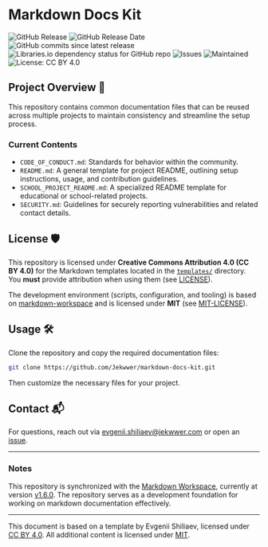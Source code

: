 # Markdown Docs Kit

![GitHub Release](https://img.shields.io/github/v/release/jekwwer/markdown-docs-kit?logo=github&link=https%3A%2F%2Fgithub.com%2FJekwwer%2Fmarkdown-docs-kit%2Freleases%2Flatest)
![GitHub Release Date](https://img.shields.io/github/release-date/jekwwer/markdown-docs-kit?link=https%3A%2F%2Fgithub.com%2FJekwwer%2Fmarkdown-docs-kit%2Freleases%2Flatest)
![GitHub commits since latest release](https://img.shields.io/github/commits-since/jekwwer/markdown-docs-kit/latest?link=https%3A%2F%2Fgithub.com%2FJekwwer%2Fmarkdown-docs-kit%2Freleases%2Flatest)
![Libraries.io dependency status for GitHub repo](https://img.shields.io/librariesio/github/jekwwer/markdown-docs-kit?logo=librariesdotio&logoColor=%23FFFFFF)
![Issues](https://img.shields.io/github/issues/jekwwer/markdown-docs-kit?logo=github&link=https%3A%2F%2Fgithub.com%2FJekwwer%2Fmarkdown-docs-kit%2Fissues)
![Maintained](https://img.shields.io/maintenance/yes/2025)
![License: CC BY 4.0](https://img.shields.io/badge/License-CC%20BY%204.0-blue.svg)

## Project Overview 🚀

This repository contains common documentation files that can be reused across multiple projects
to maintain consistency and streamline the setup process.

### Current Contents

- `CODE_OF_CONDUCT.md`: Standards for behavior within the community.
- `README.md`: A general template for project README, outlining setup instructions, usage,
  and contribution guidelines.
- `SCHOOL_PROJECT_README.md`: A specialized README template for educational or school-related projects.
- `SECURITY.md`: Guidelines for securely reporting vulnerabilities and related contact details.

## License 🛡️

This repository is licensed under **Creative Commons Attribution 4.0 (CC BY 4.0)**
for the Markdown templates located in the [`templates/`][templates-dir] directory.
You **must** provide attribution when using them (see [LICENSE][LICENSE]).

The development environment (scripts, configuration, and tooling) is based on
[markdown-workspace][markdown-workspace] and is licensed under **MIT** (see [MIT-LICENSE][MIT-LICENSE]).

## Usage 🛠️

Clone the repository and copy the required documentation files:

```bash
git clone https://github.com/Jekwwer/markdown-docs-kit.git
```

Then customize the necessary files for your project.

## Contact 📬

For questions, reach out via [evgenii.shiliaev@jekwwer.com][evgenii.shiliaev@jekwwer.com] or open an [issue][issues].

---

### Notes

This repository is synchronized with the [Markdown Workspace][markdown-workspace],
currently at version [v1.6.0][markdown-workspace-v1.6.0].
The repository serves as a development foundation for working on markdown documentation effectively.

---

This document is based on a template by Evgenii Shiliaev, licensed under [CC BY 4.0][markdown-docs-kit-license].
All additional content is licensed under [MIT][MIT-LICENSE].

[LICENSE]: https://github.com/Jekwwer/markdown-docs-kit/blob/main/LICENSE
[MIT-LICENSE]: https://github.com/Jekwwer/markdown-docs-kit/blob/main/MIT-LICENSE
[markdown-docs-kit-license]: https://github.com/Jekwwer/markdown-docs-kit/blob/main/LICENSE
[templates-dir]: https://github.com/Jekwwer/markdown-docs-kit/blob/main/templates
[evgenii.shiliaev@jekwwer.com]: mailto:evgenii.shiliaev@jekwwer.com
[issues]: https://github.com/jekwwer/markdown-docs-kit/issues
[markdown-workspace]: https://github.com/Jekwwer/markdown-workspace
[markdown-workspace-v1.6.0]: https://github.com/Jekwwer/markdown-workspace/tree/v1.6.0
